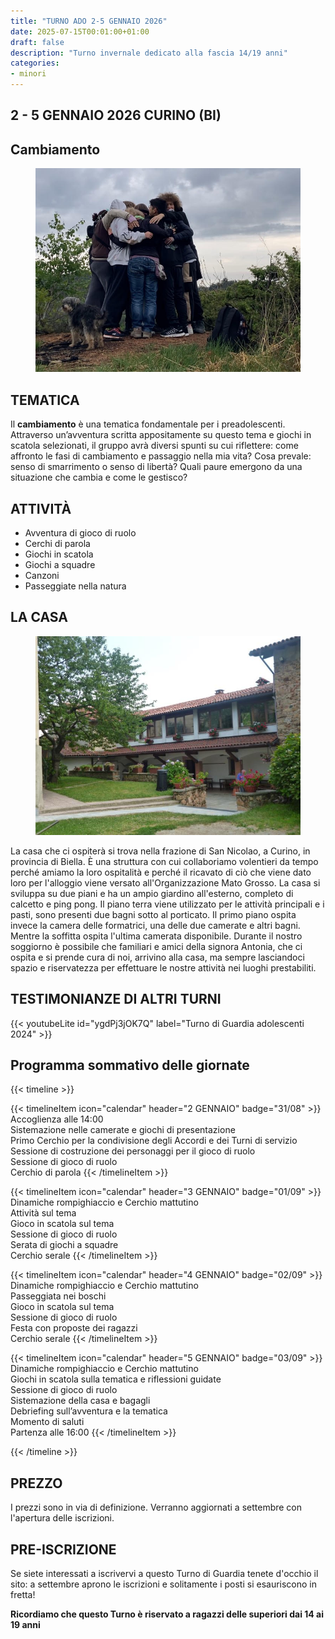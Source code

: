 ```yaml
---
title: "TURNO ADO 2-5 GENNAIO 2026"
date: 2025-07-15T00:01:00+01:00
draft: false
description: "Turno invernale dedicato alla fascia 14/19 anni"
categories:
- minori
---
```



## 2 - 5 GENNAIO 2026 CURINO (BI)

## Cambiamento
<figure>
      <img class=responsive-image src="cerchio.png" alt="Ragazzi che si abbracciano" />
</figure>

## TEMATICA

Il **cambiamento** è una tematica fondamentale per i preadolescenti.
Attraverso un’avventura scritta appositamente su questo tema e giochi in scatola selezionati, il gruppo avrà diversi spunti su cui riflettere: come affronto le fasi di cambiamento e passaggio nella mia vita? Cosa prevale: senso di smarrimento o senso di libertà? Quali paure emergono da una situazione che cambia e come le gestisco?

## ATTIVITÀ

- Avventura di gioco di ruolo
- Cerchi di parola
- Giochi in scatola
- Giochi a squadre
- Canzoni
- Passeggiate nella natura

## LA CASA

<figure>
      <img class=responsive-image src="casa.jpg" alt="casa con giardino" />
</figure>

La casa che ci ospiterà si trova nella frazione di San Nicolao, a Curino, in provincia di Biella. È una struttura con cui collaboriamo volentieri da tempo perché amiamo la loro ospitalità e perché il ricavato di ciò che viene dato loro per l'alloggio viene versato all'Organizzazione Mato Grosso. La casa si sviluppa su due piani e ha un ampio giardino all'esterno, completo di calcetto e ping pong. Il piano terra viene utilizzato per le attività principali e i pasti, sono presenti due bagni sotto al porticato. Il primo piano ospita invece la camera delle formatrici, una delle due camerate e altri bagni. Mentre la soffitta ospita l'ultima camerata disponibile. Durante il nostro soggiorno è possibile che familiari e amici della signora Antonia, che ci ospita e si prende cura di noi, arrivino alla casa, ma sempre lasciandoci spazio e riservatezza per effettuare le nostre attività nei luoghi prestabiliti.


 ## TESTIMONIANZE DI ALTRI TURNI
 
{{< youtubeLite id="ygdPj3jOK7Q"  label="Turno di Guardia adolescenti 2024" >}}

 ## Programma sommativo delle giornate

{{< timeline >}}

{{< timelineItem icon="calendar" header="2 GENNAIO" badge="31/08" >}}
Accoglienza alle 14:00<br>
Sistemazione nelle camerate e giochi di presentazione<br>
Primo Cerchio per la condivisione degli Accordi e dei Turni di servizio<br>
Sessione di costruzione dei personaggi per il gioco di ruolo<br>
Sessione di gioco di ruolo<br>
Cerchio di parola
{{< /timelineItem >}}

{{< timelineItem icon="calendar" header="3 GENNAIO" badge="01/09" >}}
Dinamiche rompighiaccio e Cerchio mattutino<br>
Attività sul tema<br>
Gioco in scatola sul tema<br>
Sessione di gioco di ruolo<br>
Serata di giochi a squadre<br>
Cerchio serale
{{< /timelineItem >}}

{{< timelineItem icon="calendar" header="4 GENNAIO" badge="02/09" >}}
Dinamiche rompighiaccio e Cerchio mattutino<br>
Passeggiata nei boschi<br>
Gioco in scatola sul tema<br>
Sessione di gioco di ruolo<br>
Festa con proposte dei ragazzi<br>
Cerchio serale
{{< /timelineItem >}}

{{< timelineItem icon="calendar" header="5 GENNAIO" badge="03/09" >}}
Dinamiche rompighiaccio e Cerchio mattutino<br>
Giochi in scatola sulla tematica e riflessioni guidate<br>
Sessione di gioco di ruolo<br>
Sistemazione della casa e bagagli<br> 
Debriefing sull’avventura e la tematica<br> 
Momento di saluti<br> 
Partenza alle 16:00
{{< /timelineItem >}}

{{< /timeline >}}


## PREZZO
I prezzi sono in via di definizione. Verranno aggiornati a settembre con l'apertura delle iscrizioni.


## PRE-ISCRIZIONE
Se siete interessati a iscrivervi a questo Turno di Guardia tenete d'occhio il sito: a settembre aprono le iscrizioni e solitamente i posti si esauriscono in fretta!

**Ricordiamo che questo Turno è riservato a ragazzi delle superiori dai 14 ai 19 anni**
